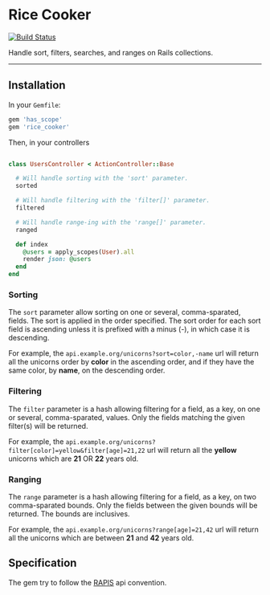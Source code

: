 # Rice Cooker

[![Build Status](https://travis-ci.org/lambda2/rice_cooker.svg?branch=master)](https://travis-ci.org/lambda2/rice_cooker)

Handle sort, filters, searches, and ranges on Rails collections.

-------------------

## Installation

In your `Gemfile`:

```ruby
gem 'has_scope'
gem 'rice_cooker'
```

Then, in your controllers

```ruby

class UsersController < ActionController::Base

  # Will handle sorting with the 'sort' parameter.
  sorted

  # Will handle filtering with the 'filter[]' parameter.
  filtered

  # Will handle range-ing with the 'range[]' parameter.
  ranged

  def index
    @users = apply_scopes(User).all
    render json: @users
  end
end

```

### Sorting

The `sort` parameter allow sorting on one or several, comma-sparated, fields. The sort is applied in the order specified.
The sort order for each sort field is ascending unless it is prefixed with a minus (-), in which case it is descending.

For example, the `api.example.org/unicorns?sort=color,-name` url will return all the unicorns order by **color** in the ascending order, and if they have the same color, by **name**, on the descending order.

### Filtering

The `filter` parameter is a hash allowing filtering for a field, as a key, on one or several, comma-sparated, values. Only the fields matching the given filter(s) will be returned.

For example, the `api.example.org/unicorns?filter[color]=yellow&filter[age]=21,22` url will return all the **yellow** unicorns which are **21** OR **22** years old.

### Ranging

The `range` parameter is a hash allowing filtering for a field, as a key, on two comma-sparated bounds. Only the fields between the given bounds will be returned. The bounds are inclusives.

For example, the `api.example.org/unicorns?range[age]=21,42` url will return all the unicorns which are between **21** and **42** years old.


## Specification

The gem try to follow the [RAPIS](https://github.com/lambda2/rapis) api convention.
